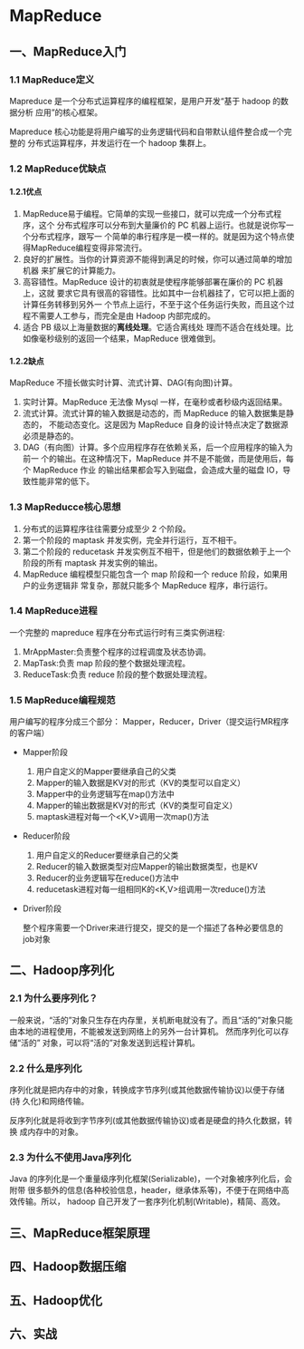 # MapReduce

## 一、MapReduce入门

### 1.1 MapReduce定义

Mapreduce 是一个分布式运算程序的编程框架，是用户开发“基于 hadoop 的数据分析 应用”的核心框架。

Mapreduce 核心功能是将用户编写的业务逻辑代码和自带默认组件整合成一个完整的 分布式运算程序，并发运行在一个 hadoop 集群上。

### 1.2 MapReduce优缺点

#### 1.2.1优点

1. MapReduce易于编程。它简单的实现一些接口，就可以完成一个分布式程序，这个 分布式程序可以分布到大量廉价的 PC 机器上运行。也就是说你写一个分布式程序，跟写一 个简单的串行程序是一模一样的。就是因为这个特点使得MapReduce编程变得非常流行。
2. 良好的扩展性。当你的计算资源不能得到满足的时候，你可以通过简单的增加机器 来扩展它的计算能力。
3. 高容错性。MapReduce 设计的初衷就是使程序能够部署在廉价的 PC 机器上，这就 要求它具有很高的容错性。比如其中一台机器挂了，它可以把上面的计算任务转移到另外一 个节点上运行，不至于这个任务运行失败，而且这个过程不需要人工参与，而完全是由 Hadoop 内部完成的。
4. 适合 PB 级以上海量数据的**离线处理**。它适合离线处 理而不适合在线处理。比如像毫秒级别的返回一个结果，MapReduce 很难做到。

#### 1.2.2缺点

MapReduce 不擅长做实时计算、流式计算、DAG(有向图)计算。

1. 实时计算。MapReduce 无法像 Mysql 一样，在毫秒或者秒级内返回结果。
2. 流式计算。流式计算的输入数据是动态的，而 MapReduce 的输入数据集是静态的， 不能动态变化。这是因为 MapReduce 自身的设计特点决定了数据源必须是静态的。
3. DAG（有向图）计算。多个应用程序存在依赖关系，后一个应用程序的输入为前一 个的输出。在这种情况下，MapReduce 并不是不能做，而是使用后，每个 MapReduce 作业 的输出结果都会写入到磁盘，会造成大量的磁盘 IO，导致性能非常的低下。

### 1.3 MapReducce核心思想

1. 分布式的运算程序往往需要分成至少 2 个阶段。
2. 第一个阶段的 maptask 并发实例，完全并行运行，互不相干。
3. 第二个阶段的 reducetask 并发实例互不相干，但是他们的数据依赖于上一个阶段的所有 maptask 并发实例的输出。
4. MapReduce 编程模型只能包含一个 map 阶段和一个 reduce 阶段，如果用户的业务逻辑非 常复杂，那就只能多个 MapReduce 程序，串行运行。

### 1.4 MapReduce进程

一个完整的 mapreduce 程序在分布式运行时有三类实例进程:

1. MrAppMaster:负责整个程序的过程调度及状态协调。
2. MapTask:负责 map 阶段的整个数据处理流程。
3. ReduceTask:负责 reduce 阶段的整个数据处理流程。

### 1.5 MapReduce编程规范

用户编写的程序分成三个部分： Mapper，Reducer，Driver（提交运行MR程序的客户端）

* Mapper阶段

  1. 用户自定义的Mapper要继承自己的父类
  2. Mapper的输入数据是KV对的形式（KV的类型可以自定义）
  3. Mapper中的业务逻辑写在map()方法中
  4. Mapper的输出数据是KV对的形式（KV的类型可自定义）
  5. maptask进程对每一个<K,V>调用一次map()方法

* Reducer阶段

  1. 用户自定义的Reducer要继承自己的父类
  2. Reducer的输入数据类型对应Mapper的输出数据类型，也是KV
  3. Reducer的业务逻辑写在reduce()方法中
  4. reducetask进程对每一组相同K的<K,V>组调用一次reduce()方法

* Driver阶段

  整个程序需要一个Driver来进行提交，提交的是一个描述了各种必要信息的job对象

## 二、Hadoop序列化

### 2.1 为什么要序列化？

一般来说，“活的”对象只生存在内存里，关机断电就没有了。而且“活的”对象只能 由本地的进程使用，不能被发送到网络上的另外一台计算机。 然而序列化可以存储“活的” 对象，可以将“活的”对象发送到远程计算机。

### 2.2 什么是序列化

序列化就是把内存中的对象，转换成字节序列(或其他数据传输协议)以便于存储(持 久化)和网络传输。

反序列化就是将收到字节序列(或其他数据传输协议)或者是硬盘的持久化数据，转换 成内存中的对象。

### 2.3 为什么不使用Java序列化

Java 的序列化是一个重量级序列化框架(Serializable)，一个对象被序列化后，会附带 很多额外的信息(各种校验信息，header，继承体系等)，不便于在网络中高效传输。所以， hadoop 自己开发了一套序列化机制(Writable)，精简、高效。

## 三、MapReduce框架原理

## 四、Hadoop数据压缩

## 五、Hadoop优化

## 六、实战



